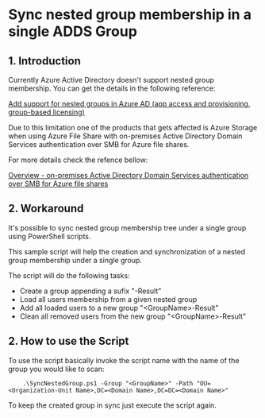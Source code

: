 Sync nested group membership in a single ADDS Group
===================================================

## 1. Introduction
Currently Azure Active Directory doesn't support nested group membership.
You can get the details in the following reference:

[Add support for nested groups in Azure AD (app access and provisioning, group-based licensing)](https://feedback.azure.com/forums/169401-azure-active-directory/suggestions/15718164-add-support-for-nested-groups-in-azure-ad-app-acc)

Due to this limitation one of the products that gets affected is Azure Storage when using Azure File Share with on-premises Active Directory Domain Services authentication over SMB for Azure file shares.

For more details check the refence bellow:

[Overview - on-premises Active Directory Domain Services authentication over SMB for Azure file shares](https://docs.microsoft.com/en-us/azure/storage/files/storage-files-identity-auth-active-directory-enable)

## 2. Workaround
It's possible to sync nested group membership tree under a single group using PowerShell scripts.

This sample script will help the creation and synchronization of a nested group membership under a single group.

The script will do the following tasks:

- Create a group appending a sufix "-Result"
- Load all users membership from a given nested group
- Add all loaded users to a new group "\<GroupName\>-Result"
- Clean all removed users from the new group "\<GroupName\>-Result"

## 2. How to use the Script
To use the script basically invoke the script name with the name of the group you would like to scan:

        .\SyncNestedGroup.ps1 -Group "<GroupName>" -Path "OU=<Organization-Unit Name>,DC=<Domain Name>,DC=DC=<Domain Name>"

To keep the created group in sync just execute the script again.